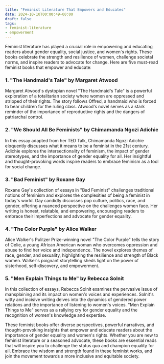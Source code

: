 ```yaml
---
title: "Feminist Literature That Empowers and Educates"
date: 2024-10-10T00:00:49+00:00
draft: false
tags:
- feminist-literature
- empowerment
---
```


Feminist literature has played a crucial role in empowering and educating readers about gender equality, social justice, and women's rights. These books celebrate the strength and resilience of women, challenge societal norms, and inspire readers to advocate for change. Here are five must-read feminist books that empower and educate:

### 1. "The Handmaid's Tale" by Margaret Atwood

Margaret Atwood's dystopian novel "The Handmaid's Tale" is a powerful exploration of a totalitarian society where women are oppressed and stripped of their rights. The story follows Offred, a handmaid who is forced to bear children for the ruling class. Atwood's novel serves as a stark reminder of the importance of reproductive rights and the dangers of patriarchal control.

### 2. "We Should All Be Feminists" by Chimamanda Ngozi Adichie

In this essay adapted from her TED Talk, Chimamanda Ngozi Adichie eloquently discusses what it means to be a feminist in the 21st century. Adichie explores the intersectionality of feminism, the impact of gender stereotypes, and the importance of gender equality for all. Her insightful and thought-provoking words inspire readers to embrace feminism as a tool for social change.

### 3. "Bad Feminist" by Roxane Gay

Roxane Gay's collection of essays in "Bad Feminist" challenges traditional notions of feminism and explores the complexities of being a feminist in today's world. Gay candidly discusses pop culture, politics, race, and gender, offering a nuanced perspective on the challenges women face. Her writing is honest, relatable, and empowering, encouraging readers to embrace their imperfections and advocate for gender equality.

### 4. "The Color Purple" by Alice Walker

Alice Walker's Pulitzer Prize-winning novel "The Color Purple" tells the story of Celie, a young African American woman who overcomes oppression and abuse to find her voice and independence. The novel explores themes of race, gender, and sexuality, highlighting the resilience and strength of Black women. Walker's poignant storytelling sheds light on the power of sisterhood, self-discovery, and empowerment.

### 5. "Men Explain Things to Me" by Rebecca Solnit

In this collection of essays, Rebecca Solnit examines the pervasive issue of mansplaining and its impact on women's voices and experiences. Solnit's witty and incisive writing delves into the dynamics of gendered power relations and the importance of listening to women's voices. "Men Explain Things to Me" serves as a rallying cry for gender equality and the recognition of women's knowledge and expertise.

These feminist books offer diverse perspectives, powerful narratives, and thought-provoking insights that empower and educate readers about the importance of gender equality and women's rights. Whether you are new to feminist literature or a seasoned advocate, these books are essential reads that will inspire you to challenge the status quo and champion equality for all. Embrace the wisdom and strength found in these feminist works, and join the movement towards a more inclusive and equitable society.